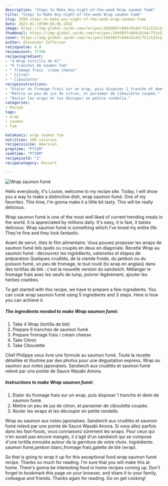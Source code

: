 ```yaml
---
description: "Steps to Make Any-night-of-the-week Wrap saumon fumé"
title: "Steps to Make Any-night-of-the-week Wrap saumon fumé"
slug: 3509-steps-to-make-any-night-of-the-week-wrap-saumon-fume
date: 2021-01-19T00:58:05.245Z
image: https://img-global.cpcdn.com/recipes/1bb985fc604c814d/751x532cq70/wrap-saumon-fume-photo-principale-de-la-recette.jpg
thumbnail: https://img-global.cpcdn.com/recipes/1bb985fc604c814d/751x532cq70/wrap-saumon-fume-photo-principale-de-la-recette.jpg
cover: https://img-global.cpcdn.com/recipes/1bb985fc604c814d/751x532cq70/wrap-saumon-fume-photo-principale-de-la-recette.jpg
author: Alexander Jefferson
ratingvalue: 4.4
reviewcount: 37346
recipeingredient:
- "4 Wrap tortilla de bl"
- "6 tranches de saumon fum"
- " fromage frais  cream cheese"
- " Citron"
- " Ciboulette"
recipeinstructions:
- "Etaler du fromage frais sur un wrap, puis disposer 1 tranche et demi de saumon fumé."
- "Mettre un peu de jus de citron, et parsemer de ciboulette coupée."
- "Rouler les wraps et les découper en petite rondelle."
categories:
- Recipe
tags:
- wrap
- saumon
- fum

katakunci: wrap saumon fum 
nutrition: 208 calories
recipecuisine: American
preptime: "PT15M"
cooktime: "PT30M"
recipeyield: "2"
recipecategory: Dessert

---
```



![Wrap saumon fumé](https://img-global.cpcdn.com/recipes/1bb985fc604c814d/751x532cq70/wrap-saumon-fume-photo-principale-de-la-recette.jpg)

Hello everybody, it's Louise, welcome to my recipe site. Today, I will show you a way to make a distinctive dish, wrap saumon fumé. One of my favorites. This time, I'm gonna make it a little bit tasty. This will be really delicious.

Wrap saumon fumé is one of the most well liked of current trending meals in the world. It is appreciated by millions daily. It's easy, it is fast, it tastes delicious. Wrap saumon fumé is something which I've loved my entire life. They're fine and they look fantastic.

Avant de servir, ôtez le film alimentaire. Vous pouvez proposer les wraps de saumon fumé tels quels ou coupés en deux en diagonale. Recette Wrap au saumon fumé : découvrez les ingrédients, ustensiles et étapes de préparation Quelques crudités, de la viande froide, du jambon ou du poisson fumé, un peu de fromage, le tout roulé (to wrap en anglais) dans des tortillas de blé : c&#39;est la nouvelle version du sandwich. Mélanger le fromage frais avec les oeufs de lump, poivrer légèrement, ajouter les herbes ciselées.


To get started with this recipe, we have to prepare a few ingredients. You can cook wrap saumon fumé using 5 ingredients and 3 steps. Here is how you can achieve it.

<!--inarticleads1-->

##### The ingredients needed to make Wrap saumon fumé:

1. Take 4 Wrap (tortilla de blé)
1. Prepare 6 tranches de saumon fumé
1. Prepare  fromage frais / cream cheese
1. Take  Citron
1. Take  Ciboulette


Chef Philippe vous livre une formule au saumon fumé. Toute la recette détaillée et illustrée par des photos pour une dégustation express. Wrap au saumon aux notes japonaises. Sandwich aux crudités et saumon fumé relevé par une pointe de Sauce Wasabi Amora. 

<!--inarticleads2-->

##### Instructions to make Wrap saumon fumé:

1. Etaler du fromage frais sur un wrap, puis disposer 1 tranche et demi de saumon fumé.
1. Mettre un peu de jus de citron, et parsemer de ciboulette coupée.
1. Rouler les wraps et les découper en petite rondelle.


Wrap au saumon aux notes japonaises. Sandwich aux crudités et saumon fumé relevé par une pointe de Sauce Wasabi Amora. Si vous allez parfois dans les fast-foods, vous connaissez sûrement les wraps. Pour ceux qui n&#39;en aurait pas encore mangés, il s&#39;agit d&#39;un sandwich qui se compose d&#39;une tortilla enroulée autour de la garniture de votre choix. Ingrédients: saumon fumé,jambon blanc,fromage frais,galette de blé (wrap). 

So that is going to wrap it up for this exceptional food wrap saumon fumé recipe. Thanks so much for reading. I'm sure that you will make this at home. There's gonna be interesting food in home recipes coming up. Don't forget to bookmark this page on your browser, and share it to your family, colleague and friends. Thanks again for reading. Go on get cooking!
